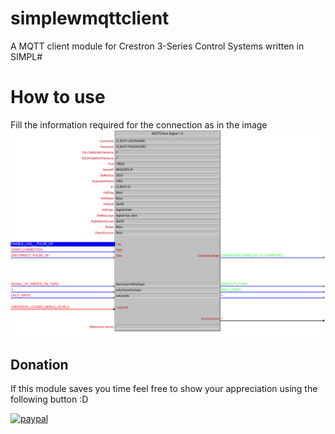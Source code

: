 # simplewmqttclient
A MQTT client module for Crestron 3-Series Control Systems written in SIMPL#


# How to use
Fill the information required for the connection as in the image
![alt text](ClientExample.png "Example")

## Donation
If this module saves you time feel free to show your appreciation using the following button :D  

[![paypal](https://www.paypalobjects.com/en_US/IT/i/btn/btn_donateCC_LG.gif)](https://www.paypal.com/donate?hosted_button_id=W8J2B4E92NEQ2)
